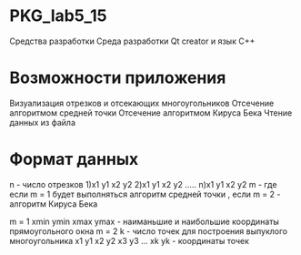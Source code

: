 # PKG_lab5_15
Средства разработки
Среда разработки Qt creator и язык C++

# Возможности приложения
Визуализация отрезков и отсекающих многоугольников
Отсечение алгоритмом средней точки
Отсечение алгоритмом Кируса Бека
Чтение данных из файла
# Формат данных
n - число отрезков
1)x1 y1 x2 y2
2)x1 y1 x2 y2
.....
n)x1 y1 x2 y2
m - где если m = 1 будет выполняться алгоритм средней точки , если m = 2 - алгоритм Кируса Бека

m = 1
xmin ymin xmax ymax - наиманьшие и наибольшие координаты прямоугольного окна
m = 2
k - число точек для построения выпуклого многоугольника
x1 y1
x2 y2
x3 y3
...
xk yk - координаты точек
